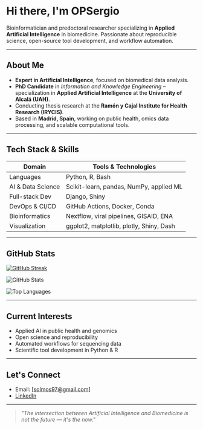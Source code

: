 # Hi there, I'm OPSergio

Bioinformatician and predoctoral researcher specializing in **Applied Artificial Intelligence** in biomedicine. Passionate about reproducible science, open-source tool development, and workflow automation.

---

## About Me

-  **Expert in Artificial Intelligence**, focused on biomedical data analysis.
-  **PhD Candidate** in *Information and Knowledge Engineering* – specialization in **Applied Artificial Intelligence** at the **University of Alcalá (UAH)**.
-  Conducting thesis research at the **Ramón y Cajal Institute for Health Research (IRYCIS)**.
-  Based in **Madrid, Spain**, working on public health, omics data processing, and scalable computational tools.

---

##  Tech Stack & Skills

| Domain              | Tools & Technologies                  |
|---------------------|----------------------------------------|
|  Languages         | Python, R, Bash                        |
|  AI & Data Science | Scikit-learn, pandas, NumPy, applied ML |
|  Full-stack Dev    | Django, Shiny   |
|  DevOps & CI/CD    | GitHub Actions, Docker, Conda          |
|  Bioinformatics    | Nextflow, viral pipelines, GISAID, ENA |
|  Visualization     | ggplot2, matplotlib, plotly, Shiny, Dash     |

---

## GitHub Stats

[![GitHub Streak](https://github-readme-streak-stats.herokuapp.com?user=OPSergio&theme=tokyonight)](https://git.io/streak-stats)

![GitHub Stats](https://github-readme-stats.vercel.app/api?username=OPSergio&show_icons=true&theme=tokyonight)

![Top Languages](https://github-readme-stats.vercel.app/api/top-langs/?username=OPSergio&layout=compact&theme=tokyonight)

---


## Current Interests

- Applied AI in public health and genomics
- Open science and reproducibility
- Automated workflows for sequencing data
- Scientific tool development in Python & R

---

## Let's Connect

- Email: [solmos97@gmail.com]
- [LinkedIn](#https://www.linkedin.com/in/sergio-olmos-pi%C3%B1ero-aa5935213/)


---

> *"The intersection between Artificial Intelligence and Biomedicine is not the future — it's the now."*
